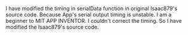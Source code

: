 I have modified the timing in serialData function in original Isaac879's source code.
Because App's serial output timing is unstable.
I am a beginner to MIT APP INVENTOR. I couldn't correct the timing. So I have modified the Isaac879's source code.
